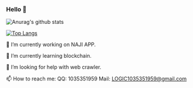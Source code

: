### Hello 👋

<!--
**LOGIC0805/LOGIC0805** is a ✨ _special_ ✨ repository because its `README.md` (this file) appears on your GitHub profile.

Here are some ideas to get you started:

- 🔭 I’m currently working on ...
- 🌱 I’m currently learning ...
- 👯 I’m looking to collaborate on ...
- 🤔 I’m looking for help with ...
- 💬 Ask me about ...
- 📫 How to reach me: ...
- 😄 Pronouns: ...
- ⚡ Fun fact: ...
-->
![Anurag's github stats](https://github-readme-stats.vercel.app/api?username=LOGIC0805&count_private=true&show_icons=true)

[![Top Langs](https://github-readme-stats.vercel.app/api/top-langs/?username=LOGIC0805&layout=compact&hide=JAVA)](https://github.com/anuraghazra/github-readme-stats)

🔭 I’m currently working on NAJI APP.

🌱 I’m currently learning blockchain.

🤔 I’m looking for help with web crawler.

📫 How to reach me: QQ: 1035351959  Mail: LOGIC1035351959@gmail.com
